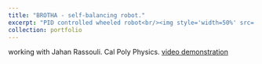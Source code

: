 ```yaml
---
title: "BROTHA - self-balancing robot."
excerpt: "PID controlled wheeled robot<br/><img style='width=50%' src='/images/brotha.png'><br/>"
collection: portfolio
---
```


working with Jahan Rassouli. Cal Poly Physics.
[video demonstration](https://www.youtube.com/watch?v=ma2_s_oXSso)

